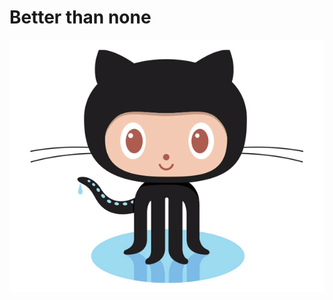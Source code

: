 # Better than none
![hello](https://github.com/1180610212/HIT-SC/blob/master/pictures/hellogithub.png)
